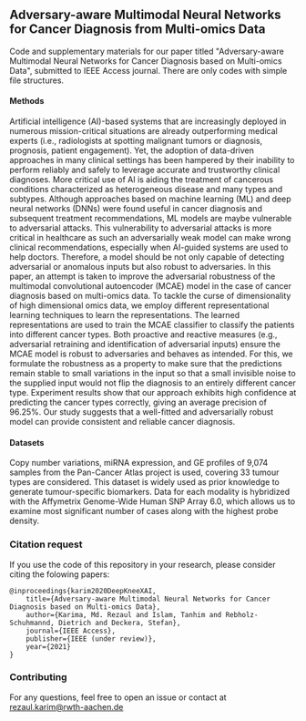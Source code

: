 ## Adversary-aware Multimodal Neural Networks for Cancer Diagnosis from Multi-omics Data
Code and supplementary materials for our paper titled "Adversary-aware Multimodal Neural Networks for Cancer Diagnosis based on Multi-omics Data", submitted to IEEE Access journal. There are only codes with simple file structures. 

#### Methods
Artificial intelligence (AI)-based systems that are increasingly deployed in numerous mission-critical situations are already outperforming medical experts (i.e., radiologists at spotting malignant tumors or diagnosis, prognosis, patient engagement). Yet, the adoption of data-driven approaches in many clinical settings has been hampered by their inability to perform reliably and safely to leverage accurate and trustworthy clinical diagnoses. More critical use of AI is aiding the treatment of cancerous conditions characterized as heterogeneous disease and many types and subtypes. Although approaches based on machine learning (ML) and deep neural networks (DNNs) were found useful in cancer diagnosis and subsequent treatment recommendations, ML models are maybe vulnerable to adversarial attacks. This vulnerability to adversarial attacks is more critical in healthcare as such an adversarially weak model can make wrong clinical recommendations, especially when AI-guided systems are used to help doctors. Therefore, a model should be not only capable of detecting adversarial or anomalous inputs but also robust to adversaries. In this paper, an attempt is taken to improve the adversarial robustness of the multimodal convolutional autoencoder (MCAE) model in the case of cancer diagnosis based on multi-omics data. To tackle the curse of dimensionality of high dimensional omics data, we employ different representational learning techniques to learn the representations. The learned representations are used to train the MCAE classifier to classify the patients into different cancer types. Both proactive and reactive measures (e.g., adversarial retraining and identification of adversarial inputs) ensure the MCAE model is robust to adversaries and behaves as intended. For this, we formulate the robustness as a property to make sure that the predictions remain stable to small variations in the input so that a small invisible noise to the supplied input would not flip the diagnosis to an entirely different cancer type. Experiment results show that our approach exhibits high confidence at predicting the cancer types correctly, giving an average precision of 96.25%. Our study suggests that a well-fitted and adversarially robust model can provide consistent and reliable cancer diagnosis. 

#### Datasets
Copy number variations, miRNA expression, and GE profiles of 9,074 samples from the Pan-Cancer Atlas project is used, covering 33 tumour types are considered. This dataset is widely used as prior knowledge to generate tumour-specific biomarkers. Data for each modality is hybridized with the Affymetrix Genome-Wide Human SNP Array 6.0, which allows us to examine most significant number of cases along with the highest probe density. 

### Citation request
If you use the code of this repository in your research, please consider citing the folowing papers:

    @inproceedings{karim2020DeepKneeXAI,
        title={Adversary-aware Multimodal Neural Networks for Cancer Diagnosis based on Multi-omics Data},
        author={Karima, Md. Rezaul and Islam, Tanhim and Rebholz-Schuhmannd, Dietrich and Deckera, Stefan},
        journal={IEEE Access},
        publisher={IEEE (under review)},
        year={2021}
    }

### Contributing
For any questions, feel free to open an issue or contact at rezaul.karim@rwth-aachen.de
